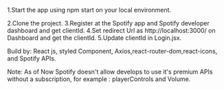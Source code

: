 1.Start the app using npm start on your local environment.

2.Clone the project.
3.Register at the Spotify app and Spotify developer dashboard and get clientId.
4.Set redirect Url as http://localhost:3000/ on Dashboard and get the clientId.
5.Update clientId in Login.jsx.

Build by: React js, styled Component, Axios,react-router-dom,react-icons, and Spotify APIs.

Note: As of Now Spotify doesn't allow develops to use it's premium APIs without a subscription,
for example : playerControls and Volume.
